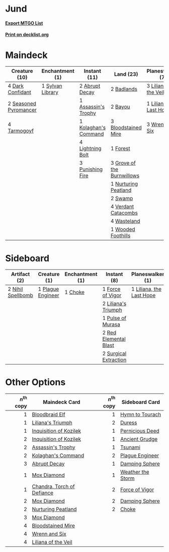 # Jund

#### [Export MTGO List](../collection/Jund/Jund.txt)
#### [Print on decklist.org](http://decklist.org/?deckmain=2%09Abrupt%20Decay%0A1%09Angrath's%20Rampage%0A1%09Assassin's%20Trophy%0A2%09Badlands%0A2%09Bayou%0A3%09Bloodstained%20Mire%0A4%09Dark%20Confidant%0A1%09Forest%0A3%09Grove%20of%20the%20Burnwillows%0A3%09Hymn%20to%20Tourach%0A1%09Kolaghan's%20Command%0A4%09Lightning%20Bolt%0A3%09Liliana%20of%20the%20Veil%0A1%09Liliana,%20the%20Last%20Hope%0A1%09Nurturing%20Peatland%0A3%09Punishing%20Fire%0A2%09Seasoned%20Pyromancer%0A2%09Swamp%0A1%09Sylvan%20Library%0A4%09Tarmogoyf%0A4%09Thoughtseize%0A4%09Verdant%20Catacombs%0A4%09Wasteland%0A1%09Wooded%20Foothills%0A3%09Wrenn%20and%20Six&deckside=1%09Choke%0A1%09Duress%0A1%09Force%20of%20Vigor%0A2%09Liliana's%20Triumph%0A1%09Liliana,%20the%20Last%20Hope%0A2%09Nihil%20Spellbomb%0A1%09Plague%20Engineer%0A1%09Pulse%20of%20Murasa%0A2%09Red%20Elemental%20Blast%0A2%09Surgical%20Extraction%0A1%09Toxic%20Deluge)
# Maindeck

|                                         Creature (10)                                          |                                     Enchantment (1)                                     |                                         Instant (11)                                          |                                              Land (23)                                              |                                         Planeswalker (7)                                          |                                         Sorcery (8)                                          |
|------------------------------------------------------------------------------------------------|-----------------------------------------------------------------------------------------|-----------------------------------------------------------------------------------------------|-----------------------------------------------------------------------------------------------------|---------------------------------------------------------------------------------------------------|----------------------------------------------------------------------------------------------|
|4 [Dark Confidant](http://gatherer.wizards.com/Pages/Card/Details.aspx?multiverseid=397731)     |1 [Sylvan Library](http://gatherer.wizards.com/Pages/Card/Details.aspx?multiverseid=2240)|2 [Abrupt Decay](http://gatherer.wizards.com/Pages/Card/Details.aspx?multiverseid=456061)      |2 [Badlands](http://gatherer.wizards.com/Pages/Card/Details.aspx?multiverseid=878)                   |3 [Liliana of the Veil](http://gatherer.wizards.com/Pages/Card/Details.aspx?multiverseid=235597)   |1 [Angrath's Rampage](http://gatherer.wizards.com/Pages/Card/Details.aspx?multiverseid=461112)|
|2 [Seasoned Pyromancer](http://gatherer.wizards.com/Pages/Card/Details.aspx?multiverseid=464094)|                                                                                         |1 [Assassin's Trophy](http://gatherer.wizards.com/Pages/Card/Details.aspx?multiverseid=452902) |2 [Bayou](http://gatherer.wizards.com/Pages/Card/Details.aspx?multiverseid=879)                      |1 [Liliana, the Last Hope](http://gatherer.wizards.com/Pages/Card/Details.aspx?multiverseid=414388)|3 [Hymn to Tourach](http://gatherer.wizards.com/Pages/Card/Details.aspx?multiverseid=413634)  |
|4 [Tarmogoyf](http://gatherer.wizards.com/Pages/Card/Details.aspx?multiverseid=136142)          |                                                                                         |1 [Kolaghan's Command](http://gatherer.wizards.com/Pages/Card/Details.aspx?multiverseid=394613)|3 [Bloodstained Mire](http://gatherer.wizards.com/Pages/Card/Details.aspx?multiverseid=405094)       |3 [Wrenn and Six](http://gatherer.wizards.com/Pages/Card/Details.aspx?multiverseid=464166)         |4 [Thoughtseize](http://gatherer.wizards.com/Pages/Card/Details.aspx?multiverseid=438676)     |
|                                                                                                |                                                                                         |4 [Lightning Bolt](http://gatherer.wizards.com/Pages/Card/Details.aspx?multiverseid=806)       |1 [Forest](http://gatherer.wizards.com/Pages/Card/Details.aspx?multiverseid=439860)                  |                                                                                                   |                                                                                              |
|                                                                                                |                                                                                         |3 [Punishing Fire](http://gatherer.wizards.com/Pages/Card/Details.aspx?multiverseid=247550)    |3 [Grove of the Burnwillows](http://gatherer.wizards.com/Pages/Card/Details.aspx?multiverseid=130595)|                                                                                                   |                                                                                              |
|                                                                                                |                                                                                         |                                                                                               |1 [Nurturing Peatland](http://gatherer.wizards.com/Pages/Card/Details.aspx?multiverseid=464192)      |                                                                                                   |                                                                                              |
|                                                                                                |                                                                                         |                                                                                               |2 [Swamp](http://gatherer.wizards.com/Pages/Card/Details.aspx?multiverseid=439858)                   |                                                                                                   |                                                                                              |
|                                                                                                |                                                                                         |                                                                                               |4 [Verdant Catacombs](http://gatherer.wizards.com/Pages/Card/Details.aspx?multiverseid=405113)       |                                                                                                   |                                                                                              |
|                                                                                                |                                                                                         |                                                                                               |4 [Wasteland](http://gatherer.wizards.com/Pages/Card/Details.aspx?multiverseid=413790)               |                                                                                                   |                                                                                              |
|                                                                                                |                                                                                         |                                                                                               |1 [Wooded Foothills](http://gatherer.wizards.com/Pages/Card/Details.aspx?multiverseid=405116)        |                                                                                                   |                                                                                              |


# Sideboard

|                                        Artifact (2)                                        |                                        Creature (1)                                        |                                 Enchantment (1)                                 |                                          Instant (8)                                           |                                         Planeswalker (1)                                          |                                       Sorcery (2)                                       |
|--------------------------------------------------------------------------------------------|--------------------------------------------------------------------------------------------|---------------------------------------------------------------------------------|------------------------------------------------------------------------------------------------|---------------------------------------------------------------------------------------------------|-----------------------------------------------------------------------------------------|
|2 [Nihil Spellbomb](http://gatherer.wizards.com/Pages/Card/Details.aspx?multiverseid=442215)|1 [Plague Engineer](http://gatherer.wizards.com/Pages/Card/Details.aspx?multiverseid=464049)|1 [Choke](http://gatherer.wizards.com/Pages/Card/Details.aspx?multiverseid=45431)|1 [Force of Vigor](http://gatherer.wizards.com/Pages/Card/Details.aspx?multiverseid=464113)     |1 [Liliana, the Last Hope](http://gatherer.wizards.com/Pages/Card/Details.aspx?multiverseid=414388)|1 [Duress](http://gatherer.wizards.com/Pages/Card/Details.aspx?multiverseid=14557)       |
|                                                                                            |                                                                                            |                                                                                 |2 [Liliana's Triumph](http://gatherer.wizards.com/Pages/Card/Details.aspx?multiverseid=461025)  |                                                                                                   |1 [Toxic Deluge](http://gatherer.wizards.com/Pages/Card/Details.aspx?multiverseid=376559)|
|                                                                                            |                                                                                            |                                                                                 |1 [Pulse of Murasa](http://gatherer.wizards.com/Pages/Card/Details.aspx?multiverseid=446177)    |                                                                                                   |                                                                                         |
|                                                                                            |                                                                                            |                                                                                 |2 [Red Elemental Blast](http://gatherer.wizards.com/Pages/Card/Details.aspx?multiverseid=814)   |                                                                                                   |                                                                                         |
|                                                                                            |                                                                                            |                                                                                 |2 [Surgical Extraction](http://gatherer.wizards.com/Pages/Card/Details.aspx?multiverseid=397706)|                                                                                                   |                                                                                         |


# Other Options

|*n*<sup>th</sup> copy|                                            Maindeck Card                                            |*n*<sup>th</sup> copy|                                       Sideboard Card                                       |
|--------------------:|-----------------------------------------------------------------------------------------------------|--------------------:|--------------------------------------------------------------------------------------------|
|                    1|[Bloodbraid Elf](http://gatherer.wizards.com/Pages/Card/Details.aspx?multiverseid=185053)            |                    1|[Hymn to Tourach](http://gatherer.wizards.com/Pages/Card/Details.aspx?multiverseid=413634)  |
|                    1|[Liliana's Triumph](http://gatherer.wizards.com/Pages/Card/Details.aspx?multiverseid=461025)         |                    2|[Duress](http://gatherer.wizards.com/Pages/Card/Details.aspx?multiverseid=14557)            |
|                    1|[Inquisition of Kozilek](http://gatherer.wizards.com/Pages/Card/Details.aspx?multiverseid=416897)    |                    1|[Pernicious Deed](http://gatherer.wizards.com/Pages/Card/Details.aspx?multiverseid=442201)  |
|                    2|[Inquisition of Kozilek](http://gatherer.wizards.com/Pages/Card/Details.aspx?multiverseid=416897)    |                    1|[Ancient Grudge](http://gatherer.wizards.com/Pages/Card/Details.aspx?multiverseid=235600)   |
|                    2|[Assassin's Trophy](http://gatherer.wizards.com/Pages/Card/Details.aspx?multiverseid=452902)         |                    1|[Tsunami](http://gatherer.wizards.com/Pages/Card/Details.aspx?multiverseid=774)             |
|                    2|[Kolaghan's Command](http://gatherer.wizards.com/Pages/Card/Details.aspx?multiverseid=394613)        |                    2|[Plague Engineer](http://gatherer.wizards.com/Pages/Card/Details.aspx?multiverseid=464049)  |
|                    3|[Abrupt Decay](http://gatherer.wizards.com/Pages/Card/Details.aspx?multiverseid=456061)              |                    1|[Damping Sphere](http://gatherer.wizards.com/Pages/Card/Details.aspx?multiverseid=443101)   |
|                    1|[Mox Diamond](http://gatherer.wizards.com/Pages/Card/Details.aspx?multiverseid=5193)                 |                    1|[Weather the Storm](http://gatherer.wizards.com/Pages/Card/Details.aspx?multiverseid=464140)|
|                    1|[Chandra, Torch of Defiance](http://gatherer.wizards.com/Pages/Card/Details.aspx?multiverseid=417683)|                    2|[Force of Vigor](http://gatherer.wizards.com/Pages/Card/Details.aspx?multiverseid=464113)   |
|                    2|[Mox Diamond](http://gatherer.wizards.com/Pages/Card/Details.aspx?multiverseid=5193)                 |                    2|[Damping Sphere](http://gatherer.wizards.com/Pages/Card/Details.aspx?multiverseid=443101)   |
|                    2|[Nurturing Peatland](http://gatherer.wizards.com/Pages/Card/Details.aspx?multiverseid=464192)        |                    2|[Choke](http://gatherer.wizards.com/Pages/Card/Details.aspx?multiverseid=45431)             |
|                    3|[Mox Diamond](http://gatherer.wizards.com/Pages/Card/Details.aspx?multiverseid=5193)                 |                     |                                                                                            |
|                    4|[Bloodstained Mire](http://gatherer.wizards.com/Pages/Card/Details.aspx?multiverseid=405094)         |                     |                                                                                            |
|                    4|[Wrenn and Six](http://gatherer.wizards.com/Pages/Card/Details.aspx?multiverseid=464166)             |                     |                                                                                            |
|                    4|[Liliana of the Veil](http://gatherer.wizards.com/Pages/Card/Details.aspx?multiverseid=235597)       |                     |                                                                                            |

